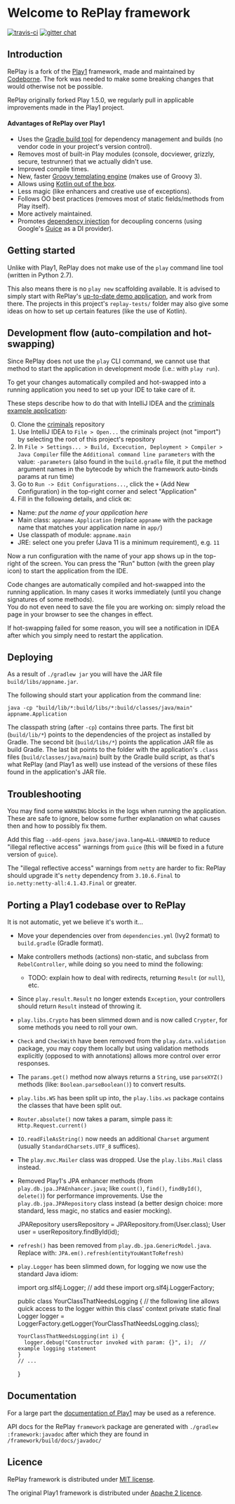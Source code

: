 # Welcome to RePlay framework

[![travis-ci](https://travis-ci.org/codeborne/replay.svg?branch=master)](https://travis-ci.org/codeborne/replay) [![gitter chat](https://badges.gitter.im/codeborne/replay.svg)](https://gitter.im/codeborne/replay)


## Introduction

RePlay is a fork of the [Play1](https://github.com/playframework/play1) framework, made and maintained by [Codeborne](https://codeborne.com).
The fork was needed to make some breaking changes that would otherwise not be possible.

RePlay originally forked Play 1.5.0, we regularly pull in applicable improvements made in the Play1 project.


#### Advantages of RePlay over Play1

* Uses the [Gradle build tool](https://gradle.org/) for dependency management and builds (no vendor code in your project's version control).
* Removes most of built-in Play modules (console, docviewer, grizzly, secure, testrunner) that we actually didn't use.
* Improved compile times.
* New, faster [Groovy templating engine](https://github.com/mbknor/gt-engine) (makes use of Groovy 3).
* Allows using [Kotlin out of the box](/codeborne/replay/tree/master/replay-tests/helloworld-kotlin).
* Less magic (like enhancers and creative use of exceptions).
* Follows OO best practices (removes most of static fields/methods from Play itself).
* More actively maintained.
* Promotes [dependency injection](/codeborne/replay/tree/master/replay-tests/dependency-injection) for decoupling concerns (using Google's [Guice](https://github.com/google/guice) as a DI provider).


## Getting started

Unlike with Play1, RePlay does not make use of the `play` command line tool (written in Python 2.7).

This also means there is no `play new` scaffolding available. It is advised to simply start with RePlay's [up-to-date demo application](https://github.com/asolntsev/criminals), and work from there.
The projects in this project's `replay-tests/` folder may also give some ideas on how to set up certain features (like the use of Kotlin).


## Development flow (auto-compilation and hot-swapping)

Since RePlay does not use the `play` CLI command, we cannot use that method to start the application in development mode (i.e.: with `play run`).

To get your changes automatically compiled and hot-swapped into a running application you need to set up your IDE to take care of it.

These steps describe how to do that with IntelliJ IDEA and the [criminals example application](https://github.com/asolntsev/criminals):

0. Clone the [criminals](https://github.com/asolntsev/criminals) repository 
1. Use IntelliJ IDEA to `File > Open...` the criminals project (not "import") by selecting the root of this project's repository
2. In `File > Settings... > Build, Excecution, Deployment > Compiler > Java Compiler` fille the `Additional command line parameters` with the value: `-parameters` (also found in the `build.gradle` file, it put the method argument names in the bytecode by which the framework auto-binds params at run time)
3. Go to `Run -> Edit Configurations...`, click the `+` (Add New Configuration) in the top-right corner and select "Application"
4. Fill in the following details, and click `OK`:
  * Name: *put the name of your application here*
  * Main class: `appname.Application` (replace `appname` with the package name that matches your application name in `app/`)
  * Use classpath of module: `appname.main`
  * JRE: select one you prefer (Java 11 is a minimum requirement), e.g. `11`

Now a run configuration with the name of your app shows up in the top-right of the screen.
You can press the "Run" button (with the green play icon) to start the application from the IDE.

Code changes are automatically compiled and hot-swapped into the running application. In many cases it works immediately (until you change signatures of some methods).  
You do not even need to save the file you are working on: simply reload the page in your browser to see the changes in effect.

If hot-swapping failed for some reason, you will see a notification in IDEA after which you simply need to restart the application.  


## Deploying

As a result of `./gradlew jar` you will have the JAR file `build/libs/appname.jar`.

The following should start your application from the command line:

    java -cp "build/lib/*:build/libs/*:build/classes/java/main" appname.Application

The classpath string (after `-cp`) contains three parts. The first bit (`build/lib/*`) points to the dependencies of the project as installed by Gradle.
The second bit (`build/libs/*`) points the application JAR file as build Gradle.
The last bit points to the folder with the application's `.class` files (`build/classes/java/main`) built by the Gradle build script, as that's what RePlay (and Play1 as well) use instead of the versions of these files found in the application's JAR file.


## Troubleshooting

You may find some `WARNING` blocks in the logs when running the application. These are safe to ignore, below some further explanation on what causes then and how to possibly fix them.

Add this flag `--add-opens java.base/java.lang=ALL-UNNAMED` to reduce "illegal reflective access" warnings from `guice` (this will be fixed in a future version of `guice`).

The "illegal reflective access" warnings from `netty` are harder to fix: RePlay should upgrade it's `netty` dependency from `3.10.6.Final` to `io.netty:netty-all:4.1.43.Final` or greater.


## Porting a Play1 codebase over to RePlay

It is not automatic, yet we believe it's worth it...

* Move your dependencies over from `dependencies.yml` (Ivy2 format) to `build.gradle` (Gradle format).
* Make controllers methods (actions) non-static, and subclass from `RebelController`, while doing so you need to mind the following:
  * TODO: explain how to deal with redirects, returning `Result` (or `null`), etc.
* Since `play.result.Result` no longer extends `Exception`, your controllers should return `Result` instead of throwing it.
* `play.libs.Crypto` has been slimmed down and is now called `Crypter`, for some methods you need to roll your own.
* `Check` and `CheckWith` have been removed from the `play.data.validation` package, you may copy them locally but using validation methods explicitly (opposed to with annotations) allows more control over error responses.
* The `params.get()` method now always returns a `String`, use `parseXYZ()` methods (like: `Boolean.parseBoolean()`) to convert results.
* `play.libs.WS` has been split up into, the `play.libs.ws` package contains the classes that have been split out.
* `Router.absolute()` now takes a param, simple pass it: `Http.Request.current()`
* `IO.readFileAsString()` now needs an additional `Charset` argument (usually `StandardCharsets.UTF_8` suffices).
* The `play.mvc.Mailer` class was dropped. Use the `play.libs.Mail` class instead.
* Removed Play1's JPA enhancer methods (from `play.db.jpa.JPAEnhancer.java`; like `count()`, `find()`, `findById()`, `delete()`) for performance improvements. Use the `play.db.jpa.JPARepository` class instead (a better design choice: more standard, less magic, no statics and easier mocking).

    JPARepository<User> usersRepository = JPARepository.from(User.class);
    User user = userRepository.findById(id);

* `refresh()` has been removed from `play.db.jpa.GenericModel.java`. Replace with: `JPA.em().refresh(entityYouWantToRefresh)`

* `play.Logger` has been slimmed down, for logging we now use the standard Java idiom:

    import org.slf4j.Logger;  // add these
    import org.slf4j.LoggerFactory;

    public class YourClassThatNeedsLogging {
      // the following line allows quick access to the logger within this class' context
      private static final Logger logger = LoggerFactory.getLogger(YourClassThatNeedsLogging.class);

      YourClassThatNeedsLogging(int i) {
        logger.debug("Constructor invoked with param: {}", i);  // example logging statement
      }
      // ...
    }


## Documentation

For a large part the [documentation of Play1](https://www.playframework.com/documentation/1.5.x/home) may be used as a reference. 

API docs for the RePlay `framework` package are generated with `./gradlew :framework:javadoc` after which they are found in `/framework/build/docs/javadoc/` 


## Licence

RePlay framework is distributed under [MIT license](https://github.com/codeborne/replay/blob/master/LICENSE).

The original Play1 framework is distributed under [Apache 2 licence](http://www.apache.org/licenses/LICENSE-2.0.html).

